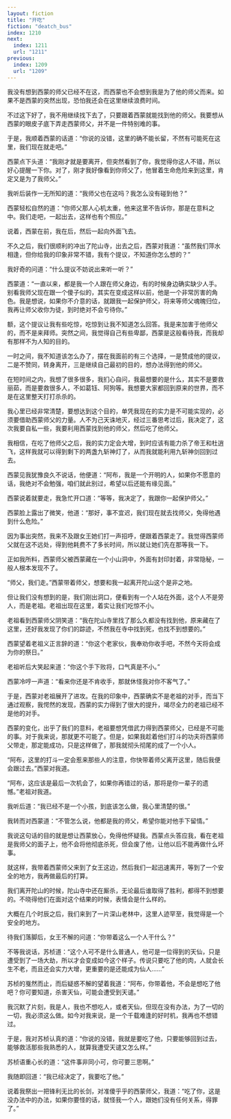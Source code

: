 ```yaml
---
layout: fiction
title: "开吃"
fiction: "deatch_bus"
index: 1210
next:
  index: 1211
  url: "1211"
previous:
  index: 1209
  url: "1209"
---
```

我没有想到西蒙的师父已经不在这，而西蒙也不会想到我是为了他的师父而来。如果不是西蒙的突然出现，恐怕我还会在这里继续浪费时间。

不过这下好了，我不用继续找下去了，只要跟着西蒙就能找到他的师父。我要想从西蒙的眼皮子底下弄走西蒙师父，并不是一件特别难的事。

于是，我顺着西蒙的话道：“你说的没错，这里的确不能长留，不然有可能死在这里，我们现在就走吧。”

西蒙点下头道：“我刚才就是要离开，但突然看到了你，我觉得你这人不错，所以好心提醒一下你。对了，刚才我好像看到你师父了，他冒着生命危险来到这里，肯定又是为了我师父。”

我听后装作一无所知的道：“我师父也在这吗？我怎么没有碰到他？”

西蒙轻松自然的道：“你师父那人心机太重，他来这里不告诉你，那是在意料之中。我们走吧，一起出去，这样也有个照应。”

说着，西蒙在前，我在后，然后一起向外面飞去。

不久之后，我们很顺利的冲出了陀山寺，出去之后，西蒙对我道：“虽然我们萍水相逢，但你给我的印象非常不错，我有个提议，不知道你怎么想的？”

我好奇的问道：“什么提议不妨说出来听一听？”

西蒙道：“一直以来，都是我一个人跟在师父身边，有的时候身边确实缺少人手。别看我师父现在跟一个傻子似的，其实在变成这样以前，他是一个非常厉害的角色。我是想说，如果你不介意的话，就跟我一起保护师父，将来等师父魂魄归位，我再让师父收你为徒，到时绝对不会亏待你。”

额，这个提议让我有些吃惊，吃惊到让我不知道怎么回答。我是来加害于他师父的，而不是来拜师。突然之间，我觉得自己有些卑鄙，西蒙是这般看待我，而我却有那样不为人知的目的。

一时之间，我不知道该怎么办了，摆在我面前的有三个选择，一是赞成他的提议，二是不赞同，转身离开，三是继续自己最初的目的，想办法得到他的师父。

在短时间之内，我想了很多很多，我扪心自问，我最想要的是什么，其实不是要救丽茹，而是要救很多人，不如葛钰、阿狗等。我想要大家都回到原来的世界，而不是在这里整天打打杀杀的。

我心里已经非常清楚，要想达到这个目的，单凭我现在的实力是不可能实现的，必须要借助西蒙师父的力量。人不为己天诛地灭，经过三番思考过后，我决定了，这次我要自私一些，我要利用西蒙找到他的师父，然后吃了他师父。

我相信，在吃了他师父之后，我的实力定会大增，到时应该有能力杀了帝王和杜逍飞，这样我就可以得到剩下的两盏九斩神灯了，从而我就能利用九斩神剑回到过去。

西蒙见我犹豫良久不说话，他便道：“阿布，我是一个开明的人，如果你不愿意的话，我绝对不会勉强，咱们就此别过，希望以后还能有缘见面。”

西蒙说着就要走，我急忙开口道：“等等，我决定了，我跟你一起保护师父。”

西蒙脸上露出了微笑，他道：“那好，事不宜迟，我们现在就去找师父，免得他遇到什么危险。”

因为事出突然，我来不及跟女王她们打一声招呼，便跟着西蒙走了。我觉得西蒙师父就在这不远处，得到他耗费不了多长时间，所以就让她们先在那等我一下。

正如我所料，西蒙师父被西蒙藏在一个小山洞中，外面有封印封着，非常隐秘，一般人根本发现不了。

“师父，我们走。”西蒙带着师父，想要和我一起离开陀山这个是非之地。

但让我们没有想到的是，我们刚出洞口，便看到有一个人站在外面，这个人不是旁人，而是老祖。老祖出现在这里，着实让我们吃惊不小。

老祖看到西蒙师父阴笑道：“我在陀山寺里找了那么久都没有找到他，原来藏在了这里，还好我发现了你们的踪迹，不然我在寺中找到死，也找不到想要的。”

西蒙望着老祖义正言辞的道：“你这个老家伙，我奉劝你收手吧，不然今天将会成为你的祭日。”

老祖听后大笑起来道：“你这个手下败将，口气真是不小。”

西蒙冷哼一声道：“看来你还是不肯收手，那就休怪我对你不客气了。”

于是，西蒙对老祖展开了进攻。在我的印象中，西蒙确实不是老祖的对手，而当下通过观察，我愕然的发现，西蒙的实力得到了很大的提升，竭尽全力的老祖已经不是他的对手。

西蒙的变化，出乎了我们的意料，老祖要想凭借武力得到西蒙师父，已经是不可能的事。对于我来说，那就更不可能了。但是，如果我趁着他们打斗的功夫将西蒙师父带走，那定能成功，只是这样做了，那我就彻头彻尾的成了一个小人。

“阿布，这里的打斗一定会惹来那些人的注意，你快带着师父离开这里，随后我便会跟过去。”西蒙对我道。

“阿布，这应该是最后一次机会了，如果你再错过的话，那将是你一辈子的遗憾。”老祖对我道。

我听后道：“我已经不是一个小孩，到底该怎么做，我心里清楚的很。”

我转而对西蒙道：“不管怎么说，他都是我的师父，希望你能对他手下留情。”

我说这句话的目的就是想让西蒙放心，免得他怀疑我。西蒙点头答应我，看在老祖是我师父的面子上，他不会将他彻底杀死，但会废了他，让他以后不能再做什么坏事。

就这样，我带着西蒙师父来到了女王这边，然后我们一起迅速离开，等到了一个安全的地方，我再做最后的打算。

我们离开陀山的时候，陀山寺中还在厮杀，无论最后谁取得了胜利，都得不到想要的。不晓得他们在面对这个结果的时候，表情会是什么样的。

大概在几个时辰之后，我们来到了一片深山老林中，这里人迹罕至，我觉得是一个安全的地方。

待我们落脚后，女王不解的问道：“你带着这么一个人干什么？”

不等我说话，苏桢道：“这个人可不是什么普通人，他可是一位得到的天仙，只是遭受到了一场大劫，所以才会变成如今这个样子。传说只要吃了他的肉，人就会长生不老，而且还会实力大增，更重要的是还能成为仙人……”

苏桢的戛然而止，而后疑惑不解的望着我道：“阿布，你带着他，不会是想吃了他吧？你可要知道，杀害天仙，可能会遭受到天谴。”

我沉默了片刻，我是人，我也不想吃人，或者天仙，但现在没有办法，为了一切的一切，我必须这么做。如今对我来说，是一个千载难逢的好时机，我再也不想错过。

于是，我对苏桢认真的道：“你说的没错，我就是要吃了他，只要能够回到过去，能够救活那些我熟悉的人，就算我遭受天谴又怎么样。”

苏桢语重心长的道：“这件事非同小可，你可要三思啊。”

我随即回道：“我已经决定了，我要吃了他。”

说着我祭出一把锋利无比的长剑，对准傻乎乎的西蒙师父，我道：“吃了你，这是没办法中的办法，如果你要怪的话，就怪我一个人，跟她们没有任何关系，得罪了。”